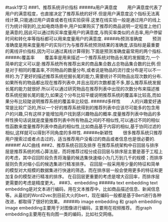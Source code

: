 #task1学习
###1、推荐系统评价指标
#####a用户满意度
&ensp;&ensp;&ensp;&ensp;用户满意度代表了用户的满意程度，也直接决定了推荐系统的好坏.但是用户满意度这个指标无法离线计算,只能通过用户调查或者在线实验获得.这里在线实验一般是通过用户的线上行为统计得到的,比如电商场景中,用户如果购买了推荐的商品说明一定程度上他们是满意的,因此可以通过购买率度量用户的满意度,与购买率类似的点击率,用户停留时间和转化率等指标都可以用来度量用户的满意度.
#####b预测准确度
&ensp;&ensp;&ensp;&ensp;预测准确度是用来度量用户的实际行为与推荐系统预测结果的准确度,该指标是最重要的离线评价指标,因为可以通过离线计算得到.下面是预测准确度最常用的两个指标.
#####c覆盖率
&ensp;&ensp;&ensp;&ensp;覆盖率是用来描述一个推荐系统对物品长尾的发掘能力,一个简单的定义可以是:推荐系统所有推荐出来的商品集合数占总物品集合数的比例.但是对于相同的覆盖率,不同物品的数量分布,或者说是物品的流行度分布是可以不一样的.为了更好的描述推荐系统挖掘长尾的能力,需要统计不同物品出现次数的分布.如果所有的物品都出现在推荐列表中,并且出现的次数都差不多,那么推荐系统发掘长尾的能力就很好.所以可以通过研究物品在推荐列表中出现的次数分布来描述推荐系统挖掘长尾的能力,如果这个分布比较平缓说明推荐系统的覆盖率比较高,而如果分布比较陡说明推荐系统的覆盖率比较低.
#####d多样性
&ensp;&ensp;&ensp;&ensp;人的兴趣爱好通常是比较广泛的,所以一个好的推荐系统得到的推荐列表中应该尽可能多的包含用户的兴趣,只有这样才能增加用户找到感兴趣物品的概率.度量推荐列表中物品的多样性换句话说就是度量推荐列表中所有物品之间的不相似性,可以通过不同的相似性函数来度量推荐列表中商品的相似性,比如商品基于内容的相似,基于协同过滤的相似,这样就可以得到不同角度的多样性.
#####e新颖性
&ensp;&ensp;&ensp;&ensp;很多推荐系统只推荐用户搜索过或者点击过的，适当推荐用户没看过的商品或者信息也是很必要的.
#####f AUC曲线
###2、推荐系统召回及排序
在推荐系统架构中召回层与排序层是推荐系统的核心算法层，而将推荐过程分成召回层与排序层主要是基于工程上的考虑，其中召回阶段负责将海量的候选集快速缩小为几万到几千的规模；而排序层则负责对缩小后的候选集进行精准排序。
召回层一般采用用少量的特征和简单的模型对大规模的数据集进行快速的筛选，而在排序层一般会使用更多的特征和更加复杂的模型进行精准的排序。
在召回层更重要的考虑是增大召回率，而排序层更需要的考虑是精度更大。
###3、embedding
#####a text embedding
text embedding是对文本进行编码，用在文本推荐中，比如商品描述信息、新闻信息等。从最初的Word2vec到目前大火的bert，现在编码一般都是基于Bert进行各种改进，都取得了很好的效果。
#####b image embedding 和 graph embedding
image embedding主要用于对图像进行编码，主要用在视频推荐。
而graph embedding主要用在有向图一类的编码，比如社交网络。